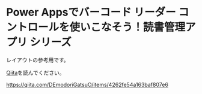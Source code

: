 # Power Appsでバーコード リーダー コントロールを使いこなそう！読書管理アプリ シリーズ
レイアウトの参考用です。

[Qiita](https://qiita.com/DEmodoriGatsuO/items/4262fe54a163baf807e6)を読んでください。

https://qiita.com/DEmodoriGatsuO/items/4262fe54a163baf807e6
